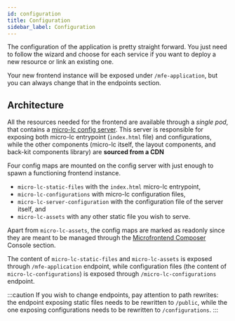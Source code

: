 ```yaml
---
id: configuration
title: Configuration
sidebar_label: Configuration
---
```




The configuration of the application is pretty straight forward. You just need to follow the wizard and choose for each service if you want to deploy a new resource or link an existing one.

Your new frontend instance will be exposed under `/mfe-application`, but you can always change that in the endpoints section.

## Architecture

All the resources needed for the frontend are available through a _single pod_, that contains a [micro-lc config server](https://micro-lc.io/add-ons/backend/middleware). This server is responsible for exposing both micro-lc entrypoint (`index.html` file) and configurations, while the other components (micro-lc itself, the layout components, and back-kit components library) are **sourced from a CDN**

Four config maps are mounted on the config server with just enough to spawn a functioning frontend instance.

- `micro-lc-static-files` with the `index.html` micro-lc entrypoint,
- `micro-lc-configurations` with micro-lc configuration files,
- `micro-lc-server-configuration` with the configuration file of the server itself, and
- `micro-lc-assets` with any other static file you wish to serve.

Apart from `micro-lc-assets`, the config maps are marked as readonly since they are meant to be managed through the [Microfrontend Composer](/products/microfrontend-composer/composer/10_structure.md) Console section.

The content of `micro-lc-static-files` and `micro-lc-assets` is exposed through `/mfe-application` endpoint, while configuration files (the content of `micro-lc-configurations`) is exposed through `/micro-lc-configurations` endpoint.

:::caution
If you wish to change endpoints, pay attention to path rewrites: the endpoint exposing static files needs to be rewritten to `/public`, while the one exposing configurations needs to be rewritten to `/configurations`.
:::
